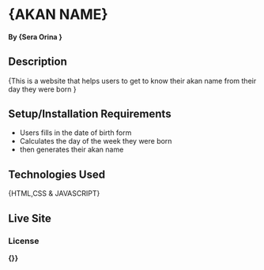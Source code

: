 # {AKAN NAME}
#### By **{Sera  Orina }**
## Description
{This is a website that helps users to get to know their akan name from their day they were born }
## Setup/Installation Requirements
* Users fills in the date of birth form
* Calculates the day of the week they were born
* then generates their akan name

## Technologies Used
{HTML,CSS & JAVASCRIPT}
## Live Site

### License
 **{<a href="https://choosealicense.com/licenses/mit/"></a>}}**
  